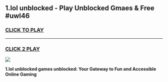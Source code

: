 
## 1.lol unblocked - Play Unblocked Gmaes & Free #uwl46
<h3>
<a href="https://news.freeplayer.one?title=1.lol_unblocked&ref=27F">CLICK TO PLAY</a></h3>
<hr>

<h3>
<a href="https://news.freeplayer.one?title=1.lol_unblocked&ref=27F">CLICK 2 PLAY</a>
  
</h3>

<a href="https://news.freeplayer.one?title=1.lol_unblocked&ref=27F/"><img src="https://clearcache.store/games.png"></a>


**1.lol unblocked games unblocked: Your Gateway to Fun and Accessible Online Gaming**
